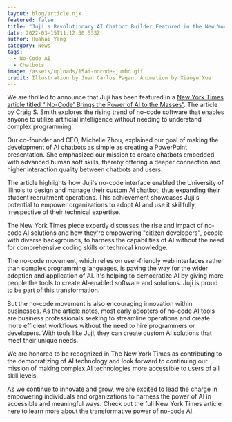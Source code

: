 ```yaml
---
layout: blog/article.njk
featured: false
title: "Juji's Revolutionary AI Chatbot Builder Featured in the New York Times"
date: 2022-03-15T11:12:30.533Z
author: Huahai Yang
category: News
tags:
  - No-Code AI
  - Chatbots
image: /assets/uploads/15ai-nocode-jumbo.gif
credit: Illustration by Juan Carlos Pagan. Animation by Xiaoyu Xue
---
```

We are thrilled to announce that Juji has been featured in a [New York Times article titled “'No-Code' Brings the Power of AI to the Masses”](https://www.nytimes.com/2022/03/15/technology/ai-no-code.html). The article by Craig S. Smith explores the rising trend of no-code software that enables anyone to utilize artificial intelligence without needing to understand complex programming.

Our co-founder and CEO, Michelle Zhou, explained our goal of making the development of AI chatbots as simple as creating a PowerPoint presentation. She emphasized our mission to create chatbots embedded with advanced human soft skills, thereby offering a deeper connection and higher interaction quality between chatbots and users.

The article highlights how Juji's no-code interface enabled the University of Illinois to design and manage their custom AI chatbot, thus expanding their student recruitment operations. This achievement showcases Juji's potential to empower organizations to adopt AI and use it skillfully, irrespective of their technical expertise.

The New York Times piece expertly discusses the rise and impact of no-code AI solutions and how they're empowering "citizen developers", people with diverse backgrounds, to harness the capabilities of AI without the need for comprehensive coding skills or technical knowledge.

The no-code movement, which relies on user-friendly web interfaces rather than complex programming languages, is paving the way for the wider adoption and application of AI. It's helping to democratize AI by giving more people the tools to create AI-enabled software and solutions. Juji is proud to be part of this transformation.

But the no-code movement is also encouraging innovation within businesses. As the article notes, most early adopters of no-code AI tools are business professionals seeking to streamline operations and create more efficient workflows without the need to hire programmers or developers. With tools like Juji, they can create custom AI solutions that meet their unique needs.

We are honored to be recognized in The New York Times as contributing to the democratizing of AI technology and look forward to continuing our mission of making complex AI technologies more accessible to users of all skill levels.

As we continue to innovate and grow, we are excited to lead the charge in empowering individuals and organizations to harness the power of AI in accessible and meaningful ways. Check out the full New York Times article [here](https://www.nytimes.com/2022/03/15/technology/ai-no-code.html) to learn more about the transformative power of no-code AI.

